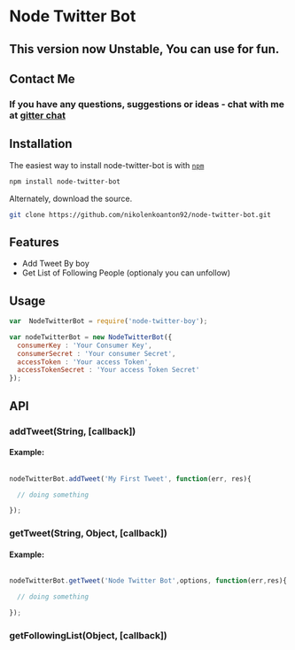 # Node Twitter Bot

##  This version now Unstable, You can use for fun.

## Contact Me

### If you have any questions, suggestions or ideas - chat with me at [gitter chat](https://gitter.im/nikolenkoanton92/node-twitter-bot)

##  Installation

The easiest way to install node-twitter-bot is with [`npm`](http://npmjs.org)

```sh
npm install node-twitter-bot
```

Alternately, download the source.

```sh
git clone https://github.com/nikolenkoanton92/node-twitter-bot.git
```

##  Features

* Add Tweet By boy
* Get List of Following People  (optionaly you can unfollow)


##  Usage

```javascript
var  NodeTwitterBot = require('node-twitter-boy');

var nodeTwitterBot = new NodeTwitterBot({
  consumerKey : 'Your Consumer Key',
  consumerSecret : 'Your consumer Secret',
  accessToken : 'Your access Token',
  accessTokenSecret : 'Your access Token Secret'
});
```

## API

###  addTweet(String, [callback])

#### Example:

```javascript

nodeTwitterBot.addTweet('My First Tweet', function(err, res){

  // doing something

});

```

###  getTweet(String, Object, [callback])

####  Example:

```javascript

nodeTwitterBot.getTweet('Node Twitter Bot',options, function(err,res){

  // doing something

});

```


### getFollowingList(Object, [callback])



